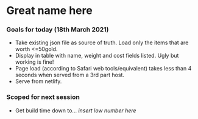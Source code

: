 # Great name here

### Goals for today (18th March 2021)

- Take existing json file as source of truth. Load only the items that are worth <=50gold.
- Display in table with name, weight and cost fields listed. Ugly but working is fine!
- Page load (according to Safari web tools/equivalent) takes less than 4 seconds when served from a 3rd part host.
- Serve from netlify.

### Scoped for next session

- Get build time down to... _insert low number here_
